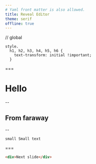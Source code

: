 ```yaml
---
# Yaml front matter is also allowed.
title: Reveal Editor
theme: serif
offline: true
---
```

// global
```pug
style.
  h1, h2, h3, h4, h5, h6 {
    text-transform: initial !important;
  }
```
===

# Hello

--

## From faraway

--
```pug
small Small text
```
===
```html
<div>Next slide</div>
```